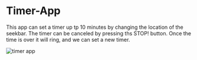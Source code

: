 # Timer-App

This app can set a timer up tp 10 minutes by changing the location of the seekbar. The timer can be canceled by pressing ths STOP! button. Once the time is over it will ring, and we can set a new timer.

![timer app](https://user-images.githubusercontent.com/68567891/89127464-47611280-d4b3-11ea-9770-951f8dbe4ae1.gif)
